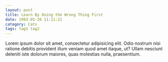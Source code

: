 ```yaml
---
layout: post
title: Learn By Doing the Wrong Thing First
date: 1993-05-26 11:11:11
category: Cats
tags: tag1 tag2
---
```


Lorem ipsum dolor sit amet, consectetur adipisicing elit. Odio nostrum nisi ratione debitis provident illum veniam quod amet itaque, ut? Ullam nesciunt deleniti iste dolorum maiores, quas molestias nulla, praesentium.